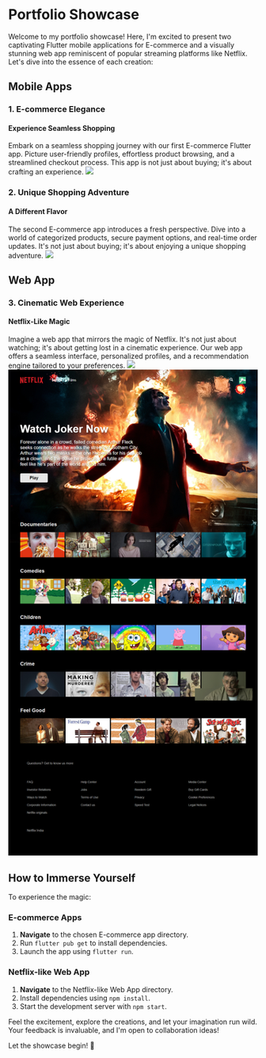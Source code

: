 # Portfolio Showcase

Welcome to my portfolio showcase! Here, I'm excited to present two captivating Flutter mobile applications for E-commerce and a visually stunning web app reminiscent of popular streaming platforms like Netflix. Let's dive into the essence of each creation:

## Mobile Apps

### 1. E-commerce Elegance

#### Experience Seamless Shopping
Embark on a seamless shopping journey with our first E-commerce Flutter app. Picture user-friendly profiles, effortless product browsing, and a streamlined checkout process. This app is not just about buying; it's about crafting an experience.
<img src="./Simple-EcommerceShop-mobile/intro.gif">


### 2. Unique Shopping Adventure

#### A Different Flavor
The second E-commerce app introduces a fresh perspective. Dive into a world of categorized products, secure payment options, and real-time order updates. It's not just about buying; it's about enjoying a unique shopping adventure.
<img src="Advanced-ECOM-Mobile-App/advanced_store.png">

## Web App

### 3. Cinematic Web Experience

#### Netflix-Like Magic
Imagine a web app that mirrors the magic of Netflix. It's not just about watching; it's about getting lost in a cinematic experience. Our web app offers a seamless interface, personalized profiles, and a recommendation engine tailored to your preferences.
<img src="WebApp-Netflix-Like/images/homescreen.png">
<img src="WebApp-Netflix-Like/images/demo.png">

## How to Immerse Yourself

To experience the magic:

### E-commerce Apps

1. **Navigate** to the chosen E-commerce app directory.
2. Run `flutter pub get` to install dependencies.
3. Launch the app using `flutter run`.

### Netflix-like Web App

1. **Navigate** to the Netflix-like Web App directory.
2. Install dependencies using `npm install`.
3. Start the development server with `npm start`.

Feel the excitement, explore the creations, and let your imagination run wild. Your feedback is invaluable, and I'm open to collaboration ideas!

Let the showcase begin! 🚀
